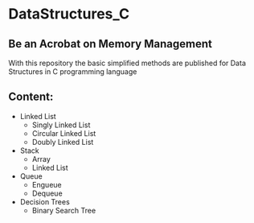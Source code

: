 # **__DataStructures_C__**
## Be an Acrobat on Memory Management
With this repository the basic simplified methods are published for Data Structures in C programming language
## Content:
- Linked List
    * Singly Linked List
    * Circular Linked List
    * Doubly Linked List
- Stack
    * Array
    * Linked List
- Queue
    * Engueue
    * Dequeue
- Decision Trees
    * Binary Search Tree

